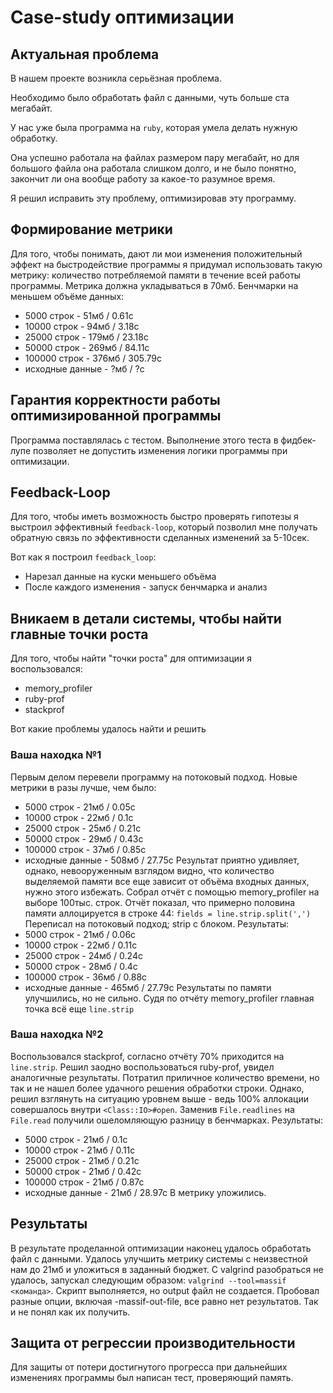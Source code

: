 # Case-study оптимизации

## Актуальная проблема
В нашем проекте возникла серьёзная проблема.

Необходимо было обработать файл с данными, чуть больше ста мегабайт.

У нас уже была программа на `ruby`, которая умела делать нужную обработку.

Она успешно работала на файлах размером пару мегабайт, но для большого файла она работала слишком долго, и не было понятно, закончит ли она вообще работу за какое-то разумное время.

Я решил исправить эту проблему, оптимизировав эту программу.

## Формирование метрики
Для того, чтобы понимать, дают ли мои изменения положительный эффект на быстродействие программы я придумал использовать такую метрику: количество потребляемой памяти в течение всей работы программы. Метрика должна укладываться в 70мб.
Бенчмарки на меньшем объёме данных:

- 5000 строк - 51мб / 0.61с
- 10000 строк - 94мб / 3.18с
- 25000 строк - 179мб / 23.18с
- 50000 строк - 269мб / 84.11с
- 100000 строк - 376мб / 305.79с
- исходные данные - ?мб / ?с

## Гарантия корректности работы оптимизированной программы
Программа поставлялась с тестом. Выполнение этого теста в фидбек-лупе позволяет не допустить изменения логики программы при оптимизации.

## Feedback-Loop
Для того, чтобы иметь возможность быстро проверять гипотезы я выстроил эффективный `feedback-loop`, который позволил мне получать обратную связь по эффективности сделанных изменений за 5-10сек.

Вот как я построил `feedback_loop`:
 - Нарезал данные на куски меньшего объёма
 - После каждого изменения - запуск бенчмарка и анализ

## Вникаем в детали системы, чтобы найти главные точки роста
Для того, чтобы найти "точки роста" для оптимизации я воспользовался:
- memory_profiler
- ruby-prof
- stackprof

Вот какие проблемы удалось найти и решить

### Ваша находка №1
Первым делом перевели программу на потоковый подход. Новые метрики в разы лучше, чем было:
- 5000 строк - 21мб / 0.05с
- 10000 строк - 22мб / 0.1с
- 25000 строк - 25мб / 0.21с
- 50000 строк - 29мб / 0.43с
- 100000 строк - 37мб / 0.85с
- исходные данные - 508мб / 27.75с
Результат приятно удивляет, однако, невооруженным взглядом видно, что количество выделяемой памяти все еще зависит от объёма входных данных, нужно этого избежать.
Собрал отчёт с помощью memory_profiler на выборе 100тыс. строк. Отчёт показал, что примерно половина памяти аллоцируется в строке 44: `fields = line.strip.split(',')` Переписал на потоковый подход; strip с блоком. Результаты:
- 5000 строк - 21мб / 0.06с
- 10000 строк - 22мб / 0.11с
- 25000 строк - 24мб / 0.24с
- 50000 строк - 28мб / 0.4с
- 100000 строк - 36мб / 0.88с
- исходные данные - 465мб / 27.79с
Результаты по памяти улучшились, но не сильно. Судя по отчёту memory_profiler главная точка всё еще `line.strip`

### Ваша находка №2
Воспользовался stackprof, согласно отчёту 70% приходится на `line.strip`. Решил заодно воспользоваться ruby-prof, увидел аналогичные результаты.
Потратил приличное количество времени, но так и не нашел более удачного решения обработки строки. Однако, решил взглянуть на ситуацию уровнем выше - ведь 100% аллокации совершалось внутри `<Class::IO>#open`. Заменив `File.readlines` на `File.read` получили ошеломляющую разницу в бенчмарках. Результаты:
- 5000 строк - 21мб / 0.1с
- 10000 строк - 21мб / 0.11с
- 25000 строк - 21мб / 0.21с
- 50000 строк - 21мб / 0.42с
- 100000 строк - 21мб / 0.87с
- исходные данные - 21мб / 28.97с
В метрику уложились.

## Результаты
В результате проделанной оптимизации наконец удалось обработать файл с данными.
Удалось улучшить метрику системы с неизвестной нам до 21мб и уложиться в заданный бюджет.
С valgrind разобраться не удалось, запускал следующим образом: `valgrind --tool=massif <команда>`. Скрипт выполняется, но output файл не создается. Пробовал разные опции, включая -massif-out-file, все равно нет результатов. Так и не понял как их получить.


## Защита от регрессии производительности
Для защиты от потери достигнутого прогресса при дальнейших изменениях программы был написан тест, проверяющий память.
